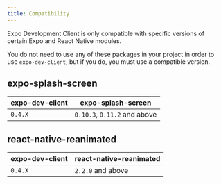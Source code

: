 ```yaml
---
title: Compatibility
---
```


Expo Development Client is only compatible with specific versions of certain Expo and React Native modules.

You do not need to use any of these packages in your project in order to use `expo-dev-client`, but if you do, you must use a compatible version.

## expo-splash-screen

| expo-dev-client | expo-splash-screen           |
| --------------- | ---------------------------- |
| `0.4.X`         | `0.10.3`, `0.11.2` and above |

## react-native-reanimated

| expo-dev-client | react-native-reanimated |
| --------------- | ----------------------- |
| `0.4.X`         | `2.2.0` and above       |
